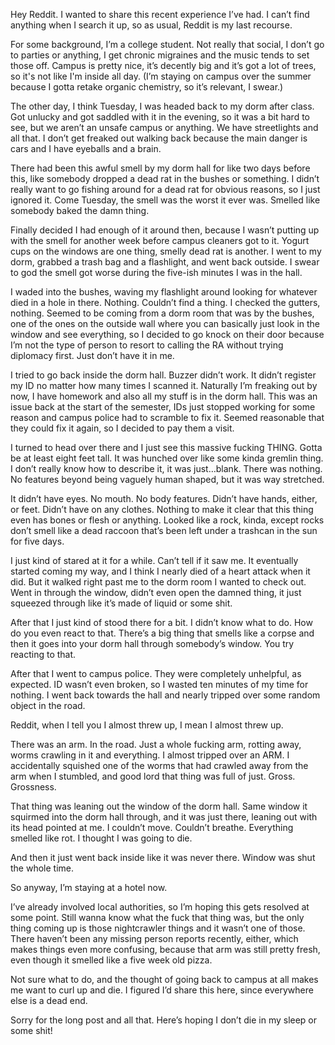 Hey Reddit. I wanted to share this recent experience I’ve had. I can’t find anything when I search it up, so as usual, Reddit is my last recourse.

For some background, I’m a college student. Not really that social, I don’t go to parties or anything, I get chronic migraines and the music tends to set those off. Campus is pretty nice, it’s decently big and it’s got a lot of trees, so it's not like I'm inside all day. (I’m staying on campus over the summer because I gotta retake organic chemistry, so it’s relevant, I swear.)

The other day, I think Tuesday, I was headed back to my dorm after class. Got unlucky and got saddled with it in the evening, so it was a bit hard to see, but we aren’t an unsafe campus or anything. We have streetlights and all that. I don’t get freaked out walking back because the main danger is cars and I have eyeballs and a brain.

There had been this awful smell by my dorm hall for like two days before this, like somebody dropped a dead rat in the bushes or something. I didn’t really want to go fishing around for a dead rat for obvious reasons, so I just ignored it. Come Tuesday, the smell was the worst it ever was. Smelled like somebody baked the damn thing.

Finally decided I had enough of it around then, because I wasn’t putting up with the smell for another week before campus cleaners got to it. Yogurt cups on the windows are one thing, smelly dead rat is another. I went to my dorm, grabbed a trash bag and a flashlight, and went back outside. I swear to god the smell got worse during the five-ish minutes I was in the hall.

I waded into the bushes, waving my flashlight around looking for whatever died in a hole in there. Nothing. Couldn’t find a thing. I checked the gutters, nothing. Seemed to be coming from a dorm room that was by the bushes, one of the ones on the outside wall where you can basically just look in the window and see everything, so I decided to go knock on their door because I’m not the type of person to resort to calling the RA without trying diplomacy first. Just don’t have it in me.

I tried to go back inside the dorm hall. Buzzer didn’t work. It didn’t register my ID no matter how many times I scanned it. Naturally I’m freaking out by now, I have homework and also all my stuff is in the dorm hall. This was an issue back at the start of the semester, IDs just stopped working for some reason and campus police had to scramble to fix it. Seemed reasonable that they could fix it again, so I decided to pay them a visit.

I turned to head over there and I just see this massive fucking THING. Gotta be at least eight feet tall. It was hunched over like some kinda gremlin thing. I don’t really know how to describe it, it was just…blank. There was nothing. No features beyond being vaguely human shaped, but it was way stretched.

It didn’t have eyes. No mouth. No body features. Didn’t have hands, either, or feet. Didn’t have on any clothes. Nothing to make it clear that this thing even has bones or flesh or anything. Looked like a rock, kinda, except rocks don’t smell like a dead raccoon that’s been left under a trashcan in the sun for five days.

I just kind of stared at it for a while. Can’t tell if it saw me. It eventually started coming my way, and I think I nearly died of a heart attack when it did. But it walked right past me to the dorm room I wanted to check out. Went in through the window, didn’t even open the damned thing, it just squeezed through like it’s made of liquid or some shit.

After that I just kind of stood there for a bit. I didn’t know what to do. How do you even react to that. There’s a big thing that smells like a corpse and then it goes into your dorm hall through somebody’s window. You try reacting to that.

After that I went to campus police. They were completely unhelpful, as expected. ID wasn’t even broken, so I wasted ten minutes of my time for nothing. I went back towards the hall and nearly tripped over some random object in the road.

Reddit, when I tell you I almost threw up, I mean I almost threw up. 

There was an arm. In the road. Just a whole fucking arm, rotting away, worms crawling in it and everything. I almost tripped over an ARM. I accidentally squished one of the worms that had crawled away from the arm when I stumbled, and good lord that thing was full of just. Gross. Grossness. 

That thing was leaning out the window of the dorm hall. Same window it squirmed into the dorm hall through, and it was just there, leaning out with its head pointed at me. I couldn’t move. Couldn’t breathe. Everything smelled like rot. I thought I was going to die.

And then it just went back inside like it was never there. Window was shut the whole time.

So anyway, I’m staying at a hotel now.

I’ve already involved local authorities, so I’m hoping this gets resolved at some point. Still wanna know what the fuck that thing was, but the only thing coming up is those nightcrawler things and it wasn’t one of those. There haven’t been any missing person reports recently, either, which makes things even more confusing, because that arm was still pretty fresh, even though it smelled like a five week old pizza. 

Not sure what to do, and the thought of going back to campus at all makes me want to curl up and die. I figured I’d share this here, since everywhere else is a dead end.

Sorry for the long post and all that. Here’s hoping I don’t die in my sleep or some shit!